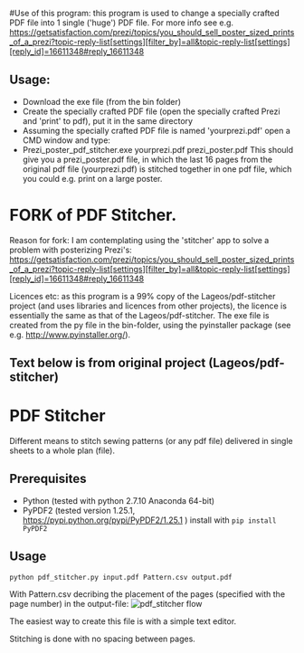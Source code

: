 #Use of this program: this program is used to change a specially crafted PDF file into 1 single ('huge') PDF file.
For more info see e.g.
https://getsatisfaction.com/prezi/topics/you_should_sell_poster_sized_prints_of_a_prezi?topic-reply-list[settings][filter_by]=all&topic-reply-list[settings][reply_id]=16611348#reply_16611348

## Usage:
* Download the exe file (from the bin folder)
* Create the specially crafted PDF file (open the specially crafted Prezi and 'print' to pdf), put it in the same directory
* Assuming the specially crafted PDF file is named 'yourprezi.pdf' open a CMD window and type:
* Prezi_poster_pdf_stitcher.exe yourprezi.pdf prezi_poster.pdf
This should give you a prezi_poster.pdf file, in which the last 16 pages from the original pdf file (yourprezi.pdf) is stitched together in one pdf file, which you could e.g. print on a large poster.

# FORK of PDF Stitcher.

Reason for fork: I am contemplating using the 'stitcher' app to solve a problem with posterizing Prezi's:
https://getsatisfaction.com/prezi/topics/you_should_sell_poster_sized_prints_of_a_prezi?topic-reply-list[settings][filter_by]=all&topic-reply-list[settings][reply_id]=16611348#reply_16611348

Licences etc: as this program is a 99% copy of the Lageos/pdf-stitcher project (and uses libraries and licences from other projects), the licence is essentially the same as that of the Lageos/pdf-stitcher.
The exe file is created from the py file in the bin-folder, using the pyinstaller package (see e.g. http://www.pyinstaller.org/).

Text below is from original project (Lageos/pdf-stitcher)
---------------------------------------


# PDF Stitcher

Different means to stitch sewing patterns (or any pdf file) delivered in single sheets to a whole plan (file).

## Prerequisites
* Python (tested with python 2.7.10 Anaconda 64-bit)
* PyPDF2 (tested version 1.25.1, https://pypi.python.org/pypi/PyPDF2/1.25.1 )
        install with `pip install PyPDF2`

## Usage
`python pdf_stitcher.py input.pdf Pattern.csv output.pdf`

With Pattern.csv decribing the placement of the pages (specified with the page
number) in the output-file:
![pdf_stitcher flow](https://smidgeonpigeon.files.wordpress.com/2016/01/pdf_stitcher_flow1.png "pdf_stitcher flow")

The easiest way to create this file is with a simple text editor.

Stitching is done with no spacing between pages.
